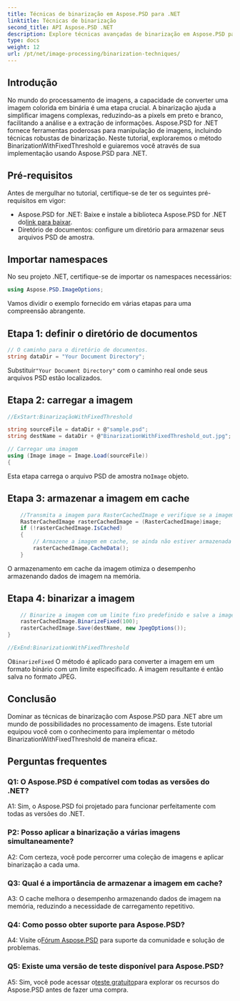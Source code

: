 ```yaml
---
title: Técnicas de binarização em Aspose.PSD para .NET
linktitle: Técnicas de binarização
second_title: API Aspose.PSD .NET
description: Explore técnicas avançadas de binarização em Aspose.PSD para .NET. Converta imagens coloridas em binários com facilidade usando o método BinarizationWithFixedThreshold.
type: docs
weight: 12
url: /pt/net/image-processing/binarization-techniques/
---
```

## Introdução

No mundo do processamento de imagens, a capacidade de converter uma imagem colorida em binária é uma etapa crucial. A binarização ajuda a simplificar imagens complexas, reduzindo-as a pixels em preto e branco, facilitando a análise e a extração de informações. Aspose.PSD for .NET fornece ferramentas poderosas para manipulação de imagens, incluindo técnicas robustas de binarização. Neste tutorial, exploraremos o método BinarizationWithFixedThreshold e guiaremos você através de sua implementação usando Aspose.PSD para .NET.

## Pré-requisitos

Antes de mergulhar no tutorial, certifique-se de ter os seguintes pré-requisitos em vigor:

-  Aspose.PSD for .NET: Baixe e instale a biblioteca Aspose.PSD for .NET do[link para baixar](https://releases.aspose.com/psd/net/).
- Diretório de documentos: configure um diretório para armazenar seus arquivos PSD de amostra.

## Importar namespaces

No seu projeto .NET, certifique-se de importar os namespaces necessários:

```csharp
using Aspose.PSD.ImageOptions;
```

Vamos dividir o exemplo fornecido em várias etapas para uma compreensão abrangente.

## Etapa 1: definir o diretório de documentos

```csharp
// O caminho para o diretório de documentos.
string dataDir = "Your Document Directory";
```

 Substituir`"Your Document Directory"` com o caminho real onde seus arquivos PSD estão localizados.

## Etapa 2: carregar a imagem

```csharp
//ExStart:BinarizaçãoWithFixedThreshold

string sourceFile = dataDir + @"sample.psd";
string destName = dataDir + @"BinarizationWithFixedThreshold_out.jpg";

// Carregar uma imagem
using (Image image = Image.Load(sourceFile))
{
```

 Esta etapa carrega o arquivo PSD de amostra no`Image` objeto.

## Etapa 3: armazenar a imagem em cache

```csharp
	//Transmita a imagem para RasterCachedImage e verifique se a imagem está armazenada em cache
	RasterCachedImage rasterCachedImage = (RasterCachedImage)image;
	if (!rasterCachedImage.IsCached)
	{
		// Armazene a imagem em cache, se ainda não estiver armazenada em cache
		rasterCachedImage.CacheData();
	}
```

O armazenamento em cache da imagem otimiza o desempenho armazenando dados de imagem na memória.

## Etapa 4: binarizar a imagem

```csharp
	// Binarize a imagem com um limite fixo predefinido e salve a imagem resultante
	rasterCachedImage.BinarizeFixed(100);
	rasterCachedImage.Save(destName, new JpegOptions());
}

//ExEnd:BinarizationWithFixedThreshold
```

 O`BinarizeFixed` O método é aplicado para converter a imagem em um formato binário com um limite especificado. A imagem resultante é então salva no formato JPEG.

## Conclusão

Dominar as técnicas de binarização com Aspose.PSD para .NET abre um mundo de possibilidades no processamento de imagens. Este tutorial equipou você com o conhecimento para implementar o método BinarizationWithFixedThreshold de maneira eficaz.

## Perguntas frequentes

### Q1: O Aspose.PSD é compatível com todas as versões do .NET?

A1: Sim, o Aspose.PSD foi projetado para funcionar perfeitamente com todas as versões do .NET.

### P2: Posso aplicar a binarização a várias imagens simultaneamente?

A2: Com certeza, você pode percorrer uma coleção de imagens e aplicar binarização a cada uma.

### Q3: Qual é a importância de armazenar a imagem em cache?

A3: O cache melhora o desempenho armazenando dados de imagem na memória, reduzindo a necessidade de carregamento repetitivo.

### Q4: Como posso obter suporte para Aspose.PSD?

 A4: Visite o[Fórum Aspose.PSD](https://forum.aspose.com/c/psd/34) para suporte da comunidade e solução de problemas.

### Q5: Existe uma versão de teste disponível para Aspose.PSD?

 A5: Sim, você pode acessar o[teste gratuito](https://releases.aspose.com/)para explorar os recursos do Aspose.PSD antes de fazer uma compra.